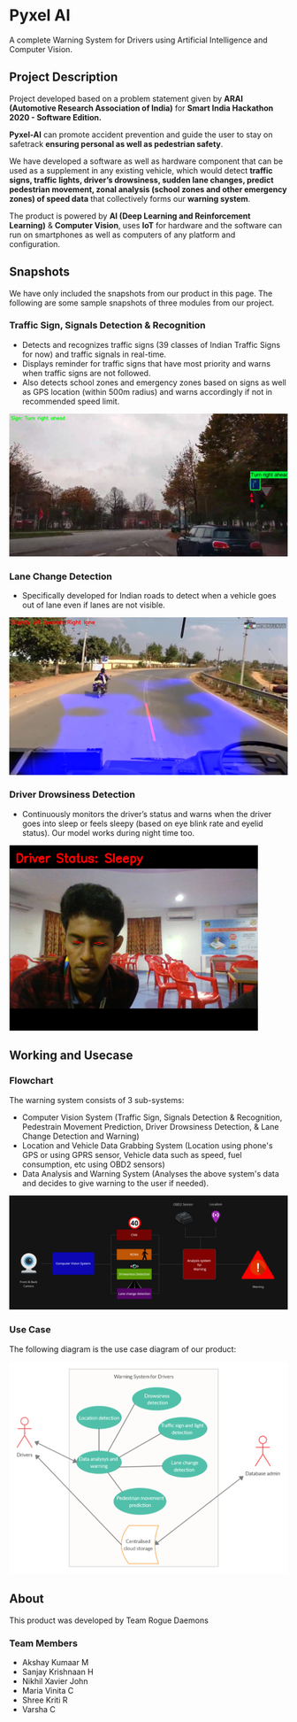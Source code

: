 # Pyxel AI

A complete Warning System for Drivers using Artificial Intelligence and Computer Vision.

## Project Description

Project developed based on a problem statement given by **ARAI (Automotive Research Association of India)** for **Smart India Hackathon 2020 - Software Edition.**

**Pyxel-AI** can promote accident prevention and guide the user to stay on safetrack **ensuring personal as well as pedestrian safety**.

We have developed a software as well as hardware component that can be used as a supplement in any existing vehicle, which would detect **traffic signs, traffic lights, driver’s drowsiness, sudden lane changes, predict pedestrian movement, zonal analysis (school zones and other emergency zones) of speed data** that collectively forms our **warning system**. 

The product is powered by **AI (Deep Learning and Reinforcement Learning)** & **Computer Vision**, uses **IoT** for hardware and the software can run on smartphones as well as computers of any platform and configuration.

## Snapshots

We have only included the snapshots from our product in this page. The following are some sample snapshots of three modules from our project. 

### Traffic Sign, Signals Detection & Recognition

* Detects and recognizes traffic signs (39 classes of Indian Traffic Signs for now) and traffic signals in real-time.
* Displays reminder for traffic signs that have most priority and warns when traffic signs are not followed.
* Also detects school zones and emergency zones based on signs as well as GPS location (within 500m radius)  and warns accordingly if not in recommended speed  limit.

![Traffic Sign and Light](images/traffic.png)

### Lane Change Detection

* Specifically developed for Indian roads to detect when a vehicle goes out of lane even if lanes are not visible.

![Lane Change](images/lane.png)

### Driver Drowsiness Detection

* Continuously monitors the driver’s status and warns when the driver goes into sleep or feels sleepy (based on eye blink rate and eyelid status).  Our model works during night time too.

![Drowsiness](images/drowsy.png)

## Working and Usecase

### Flowchart

The warning system consists of 3 sub-systems:

* Computer Vision System (Traffic Sign, Signals Detection & Recognition, Pedestrain Movement Prediction, Driver Drowsiness Detection, & Lane Change Detection and Warning)
* Location and Vehicle Data Grabbing System (Location using phone's GPS or using GPRS sensor, Vehicle data such as speed, fuel consumption, etc using OBD2 sensors)
* Data Analysis and Warning System (Analyses the above system's data and decides to give warning to the user if needed).

![Flow Chart](images/flow.png)

### Use Case 

The following diagram is the use case diagram of our product:

![Use Case](images/use_case.png)

## About

This product was developed by Team Rogue Daemons

### Team Members

* Akshay Kumaar M
* Sanjay Krishnaan H
* Nikhil Xavier John
* Maria Vinita C
* Shree Kriti R
* Varsha C